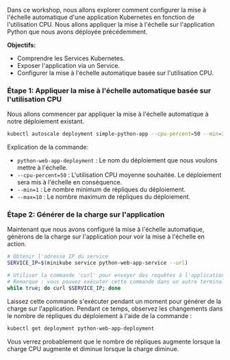 Dans ce workshop, nous allons explorer comment configurer la mise à l'échelle automatique d'une application Kubernetes en fonction de l'utilisation CPU. Nous allons appliquer la mise à l'échelle sur l'application Python que nous avons déployée précédemment.

**Objectifs:**

- Comprendre les Services Kubernetes.
- Exposer l'application via un Service.
- Configurer la mise à l'échelle automatique basée sur l'utilisation CPU.

### Étape 1: Appliquer la mise à l'échelle automatique basée sur l'utilisation CPU

Nous allons commencer par appliquer la mise à l'échelle automatique à notre déploiement existant.



```sh
kubectl autoscale deployment simple-python-app --cpu-percent=50 --min=1 --max=10
```

Explication de la commande:

- `python-web-app-deployment` : Le nom du déploiement que nous voulons mettre à l'échelle.
- `--cpu-percent=50` : L'utilisation CPU moyenne souhaitée. Le déploiement sera mis à l'échelle en conséquence.
- `--min=1` : Le nombre minimum de répliques du déploiement.
- `--max=10` : Le nombre maximum de répliques du déploiement.

### Étape 2: Générer de la charge sur l'application

Maintenant que nous avons configuré la mise à l'échelle automatique, générons de la charge sur l'application pour voir la mise à l'échelle en action.

```sh
# Obtenir l'adresse IP du service
SERVICE_IP=$(minikube service python-web-app-service --url)

# Utiliser la commande 'curl' pour envoyer des requêtes à l'application
# Remarque : vous pouvez exécuter cette commande dans un autre terminal
while true; do curl $SERVICE_IP; done

```

Laissez cette commande s'exécuter pendant un moment pour générer de la charge sur l'application. Pendant ce temps, observez les changements dans le nombre de répliques du déploiement à l'aide de la commande :

```sh
kubectl get deployment python-web-app-deployment
```

Vous verrez probablement que le nombre de répliques augmente lorsque la charge CPU augmente et diminue lorsque la charge diminue.